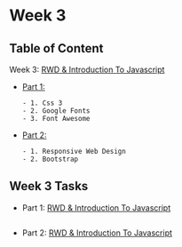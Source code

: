 # Week 3

## Table of Content

Week 3: [RWD & Introduction To Javascript](https://github.com/x39OME/Ustudy-Application-Development-Camp/tree/main/Week%203)
  - [Part 1:](https://github.com/x39OME/Ustudy-Application-Development-Camp/tree/main/Week%203/Part%201)
    ```
    - 1. Css 3
    - 2. Google Fonts
    - 3. Font Awesome
    ```
  - [Part 2:](https://github.com/x39OME/Ustudy-Application-Development-Camp/tree/main/Week%203/Part%202)
    ```
    - 1. Responsive Web Design
    - 2. Bootstrap
    
    ```



## Week 3 Tasks
  - Part 1: [RWD & Introduction To Javascript]()

      ```

      ```
      
  - Part 2: [RWD & Introduction To Javascript]()

      ```

      ```
